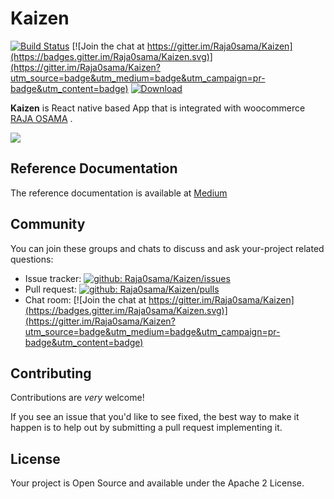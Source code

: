 
# Kaizen

[![Build Status](https://travis-ci.org/Raja0sama/Kaizen.svg?branch=master)](https://travis-ci.org/Raja0sama/Kaizen) [![Join the chat at https://gitter.im/Raja0sama/Kaizen](https://badges.gitter.im/Raja0sama/Kaizen.svg)](https://gitter.im/Raja0sama/Kaizen?utm_source=badge&utm_medium=badge&utm_campaign=pr-badge&utm_content=badge) [ ![Download](https://img.shields.io/github/release/Raja0sama/Kaizen.svg) ](https://dl.bintray.com/Raja0sama/binaries/Kaizen.jar/1.0.0/Kaizen.jar)

**Kaizen** is React native based App that is integrated with woocommerce <a href="https://rajaosama.me/" target="_blank">RAJA OSAMA</a> .

[![](http://img.youtube.com/vi/AetKVF9vV5M/0.jpg)](http://www.youtube.com/watch?v=AetKVF9vV5M 'Kaizen ')
## Reference Documentation

The reference documentation is available at [Medium](https://supersami.medium.com/Kaizen-wordpress-wocommerce-based-app-built-with-react-native-graphql-ios-and-android-84ac03f0db02)

## Community
You can join these groups and chats to discuss and ask your-project related questions:

- Issue tracker: [![github: Raja0sama/Kaizen/issues](https://img.shields.io/github/issues/Raja0sama/Kaizen.svg)](https://github.com/Raja0sama/Kaizen/issues)
- Pull request: [![github: Raja0sama/Kaizen/pulls](https://img.shields.io/github/issues-pr/Raja0sama/Kaizen.svg)](https://github.com/Raja0sama/Kaizen/pulls)
- Chat room: [![Join the chat at https://gitter.im/Raja0sama/Kaizen](https://badges.gitter.im/Raja0sama/Kaizen.svg)](https://gitter.im/Raja0sama/Kaizen?utm_source=badge&utm_medium=badge&utm_campaign=pr-badge&utm_content=badge)

## Contributing

Contributions are *very* welcome!

If you see an issue that you'd like to see fixed, the best way to make it happen is to help out by submitting a pull request implementing it.

## License

Your project is Open Source and available under the Apache 2 License.
